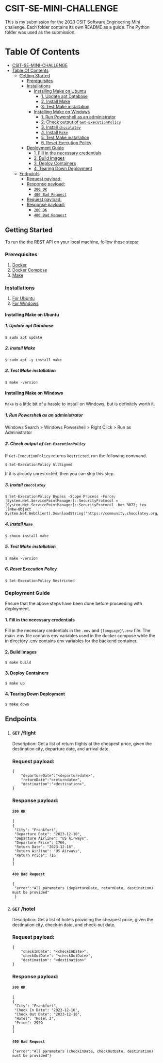 # CSIT-SE-MINI-CHALLENGE
This is my submission for the 2023 CSIT Software Engineering Mini challenge. Each folder contains its own README as a guide. 
The Python folder was used as the submission. 
# Table Of Contents
- [CSIT-SE-MINI-CHALLENGE](#csit-se-mini-challenge)
- [Table Of Contents](#table-of-contents)
  - [Getting Started](#getting-started)
    - [Prerequisites](#prerequisites)
    - [Installations](#installations)
      - [Installing Make on Ubuntu](#installing-make-on-ubuntu)
        - [1. Update apt Database](#1-update-apt-database)
        - [2. Install Make](#2-install-make)
        - [3. Test Make installation](#3-test-make-installation)
      - [Installing Make on Windows](#installing-make-on-windows)
        - [1. Run Powershell as an administrator](#1-run-powershell-as-an-administrator)
        - [2. Check output of `Get-ExecutionPolicy`](#2-check-output-of-get-executionpolicy)
        - [3. Install `chocolatey`](#3-install-chocolatey)
        - [4. Install `Make`](#4-install-make)
        - [5. Test Make installation](#5-test-make-installation)
        - [6. Reset Execution Policy](#6-reset-execution-policy)
    - [Deployment Guide](#deployment-guide)
      - [1. Fill in the necessary credentials](#1-fill-in-the-necessary-credentials)
      - [2. Build Images](#2-build-images)
      - [3. Deploy Containers](#3-deploy-containers)
      - [4. Tearing Down Deployment](#4-tearing-down-deployment)
  - [Endpoints](#endpoints)
    - [Request payload:](#request-payload)
    - [Response payload:](#response-payload)
      - [`200 OK`](#200-ok)
      - [`400 Bad Request`](#400-bad-request)
    - [Request payload:](#request-payload-1)
    - [Response payload:](#response-payload-1)
      - [`200 OK`](#200-ok-1)
      - [`400 Bad Request`](#400-bad-request-1)


## Getting Started

To run the the REST API on your local machine, follow these steps:

### Prerequisites
1. [Docker](https://docs.docker.com/engine/install/)
2. [Docker Compose](https://docs.docker.com.zh.xy2401.com/v17.12/compose/install/)
3. [Make](https://www.gnu.org/software/make/manual/make.html)

### Installations
1. [For Ubuntu](#installing-make-on-ubuntu)
2. [For Windows](#installing-make-on-windows)

#### Installing Make on Ubuntu
##### 1. Update apt Database
```
$ sudo apt update
```

##### 2. Install Make
```
$ sudo apt -y install make
```

##### 3. Test Make installation
```
$ make -version
```

#### Installing Make on Windows
`Make` is a little bit of a hassle to install on Windows, but is definitely worth it.

##### 1. Run Powershell as an administrator
Windows Search > Windows Powershell > Right Click > Run as Administrator

##### 2. Check output of `Get-ExecutionPolicy`
If `Get-ExecutionPolicy` returns `Restricted`, run the following command.
```
$ Set-ExecutionPolicy AllSigned
```
If it is already unrestricted, then you can skip this step.

##### 3. Install `chocolatey`
```
$ Set-ExecutionPolicy Bypass -Scope Process -Force; [System.Net.ServicePointManager]::SecurityProtocol = [System.Net.ServicePointManager]::SecurityProtocol -bor 3072; iex ((New-Object System.Net.WebClient).DownloadString('https://community.chocolatey.org/install.ps1'))
```

##### 4. Install `Make`
```
$ choco install make
```

##### 5. Test Make installation
```
$ make -version
```

##### 6. Reset Execution Policy
```
$ Set-ExecutionPolicy Restricted
```

### Deployment Guide
Ensure that the above steps have been done before proceeding with deployment.
#### 1. Fill in the necessary credentials
Fill in the necessary credentials in the `.env` and `{language}\.env` file. The main .env file contains env variables used in the docker compose while the in directory .env contains env variables for the backend  container. 

#### 2. Build Images
```
$ make build
```

#### 3. Deploy Containers
```
$ make up
```

#### 4. Tearing Down Deployment
```
$ make down
```

## Endpoints

1. ### `GET` **/flight**

   Description: Get a list of return flights at the cheapest price, given the destination city, departure date, and arrival date.

   ### Request payload:

   ```
   {
       "departureDate":"<departuredate>",
       "returnDate":"<returndate>",
       "destination":"<destination>",
   }
   ```

   ### Response payload:

   #### `200 OK`

   ```
   [
   {
    "City": "Frankfurt",
    "Departure Date": "2023-12-10",
    "Departure Airline": "US Airways",
    "Departure Price": 1766,
    "Return Date": "2023-12-16",
    "Return Airline": "US Airways",
    "Return Price": 716
   }
   ]
   ```

   #### `400 Bad Request`

   ```
   {
    "error":"All parameters (departureDate, returnDate, destination) must be provided"
    }
   ```

2. ### `GET` **/hotel**

   Description: Get a list of hotels providing the cheapest price, given the destination city, check-in date, and check-out date.

   ### Request payload:

   ```
   {
       "checkInDate": "<checkInDate>",
       "checkOutDate": "<checkOutDate>",
       "destination": "<destination>"
   }
   ```

   ### Response payload:

   #### `200 OK`

   ```
   [
   {
    "City": "Frankfurt",
    "Check In Date": "2023-12-10",
    "Check Out Date": "2023-12-16",
    "Hotel": "Hotel J",
    "Price": 2959
   }
   ]
   ```

   #### `400 Bad Request`

   ```
   {"error":"All parameters (checkInDate, checkOutDate, destination) must be provided"}
   ```

